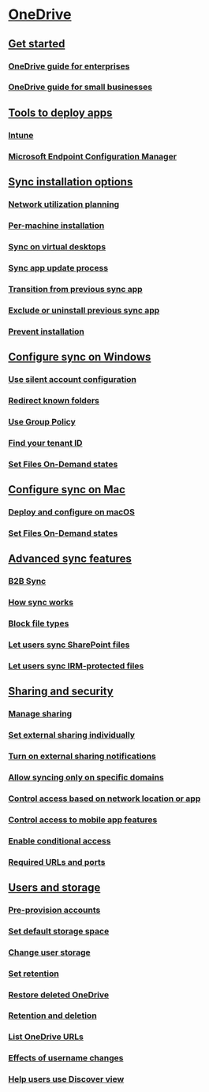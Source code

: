 ﻿  

# [OneDrive](onedrive.yml)
## [Get started]()
### [OneDrive guide for enterprises](plan-onedrive-enterprise.md)
### [OneDrive guide for small businesses](One-Drive-Quickstart-Small-Business.md)
## [Tools to deploy apps]()
### [Intune](deploy-intune.md)
### [Microsoft Endpoint Configuration Manager](deploy-on-windows.md)
## [Sync installation options]()
### [Network utilization planning](network-utilization-planning.md)
### [Per-machine installation](per-machine-installation.md)
### [Sync on virtual desktops](sync-vdi-support.md)
### [Sync app update process](sync-client-update-process.md)
### [Transition from previous sync app](transition-from-previous-sync-client.md)
### [Exclude or uninstall previous sync app](exclude-or-uninstall-previous-sync-client.md)
### [Prevent installation](prevent-installation.md)
## [Configure sync on Windows]()
### [Use silent account configuration](use-silent-account-configuration.md)
### [Redirect known folders](redirect-known-folders.md)
### [Use Group Policy](use-group-policy.md)
### [Find your tenant ID](find-your-office-365-tenant-id.md)
### [Set Files On-Demand states](files-on-demand-windows.md)
## [Configure sync on Mac]()
### [Deploy and configure on macOS](deploy-and-configure-on-macos.md)
### [Set Files On-Demand states](files-on-demand-mac.md)
## [Advanced sync features]()
### [B2B Sync](b2b-sync.md)
### [How sync works](sync-process.md)
### [Block file types](block-file-types.md)
### [Let users sync SharePoint files](/sharepoint/let-users-use-new-onedrive-sync-client)
### [Let users sync IRM-protected files](/sharepoint/let-users-sync-irm-protected-files)
## [Sharing and security]()
### [Manage sharing](manage-sharing.md)
### [Set external sharing individually](user-external-sharing-settings.md)
### [Turn on external sharing notifications](turn-on-external-sharing-notifications.md)
### [Allow syncing only on specific domains](allow-syncing-only-on-specific-domains.md)
### [Control access based on network location or app](control-access-based-on-network-location-or-app.md)
### [Control access to mobile app features](control-access-to-mobile-app-features.md)
### [Enable conditional access](enable-conditional-access.md)
### [Required URLs and ports](required-urls-and-ports.md)
## [Users and storage]()
### [Pre-provision accounts](pre-provision-accounts.md)
### [Set default storage space](set-default-storage-space.md)
### [Change user storage](change-user-storage.md)
### [Set retention](set-retention.md)
### [Restore deleted OneDrive](restore-deleted-onedrive.md)
### [Retention and deletion](retention-and-deletion.md)
### [List OneDrive URLs](list-onedrive-urls.md)
### [Effects of username changes](upn-changes.md)
### [Help users use Discover view](help-users-use-discover-view.md)


